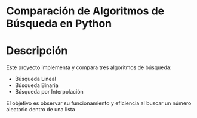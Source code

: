 # Comparación de Algoritmos de Búsqueda en Python

# Descripción

Este proyecto implementa y compara tres algoritmos de búsqueda:
- Búsqueda Lineal
- Búsqueda Binaria
- Búsqueda por Interpolación

El objetivo es observar su funcionamiento y eficiencia al buscar un número aleatorio dentro de una lista 
